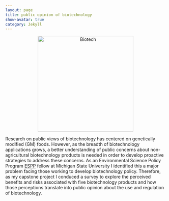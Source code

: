 ```yaml
---
layout: page
title: public opinion of biotechnology
show-avatar: true
category: Jekyll
---
```



<p align='center'>
	<img src="../img/research/emerg_biotech.png" alt='Biotech' height="300px">
</p>


Research on public views of biotechnology has centered on genetically modified (GM) foods. However, as the breadth of biotechnology applications grows, a better understanding of public concerns about non-agricultural biotechnology products is needed in order to develop proactive strategies to address these concerns. As an Environmental Science Policy Program [ESPP]("http://www.espp.msu.edu/") fellow at Michigan State University I identified this a major problem facing those working to develop biotechnology policy. Therefore, as my capstone project I conduced a survey to explore the perceived benefits and risks associated with five biotechnology products and how those perceptions translate into public opinion about the use and regulation of biotechnology. 
